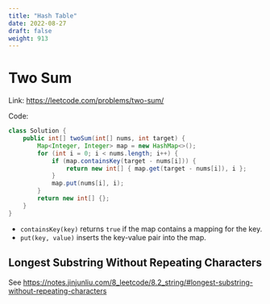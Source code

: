 ```yaml
---
title: "Hash Table"
date: 2022-08-27
draft: false
weight: 913
---
```


# Two Sum

Link: https://leetcode.com/problems/two-sum/

Code:

```java
class Solution {
    public int[] twoSum(int[] nums, int target) {
        Map<Integer, Integer> map = new HashMap<>();
        for (int i = 0; i < nums.length; i++) {
            if (map.containsKey(target - nums[i])) {
                return new int[] { map.get(target - nums[i]), i };
            }
            map.put(nums[i], i);
        }
        return new int[] {};
    }
}
```

- `containsKey(key)` returns `true` if the map contains a mapping for the key.
- `put(key, value)` inserts the key-value pair into the map.

## Longest Substring Without Repeating Characters

See https://notes.jinjunliu.com/8_leetcode/8.2_string/#longest-substring-without-repeating-characters
